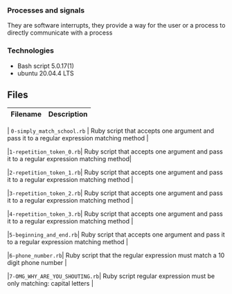 ###  Processes and signals


They are software interrupts, they provide a way for the user or a process to directly communicate with  a process

### Technologies
* Bash script 5.0.17(1)
* ubuntu 20.04.4 LTS

## Files
| Filename | Description |
| -------- | ----------- |

| `0-simply_match_school.rb` | Ruby script that accepts one argument and pass it to a regular expression matching method |

|`1-repetition_token_0.rb`|  Ruby script that accepts one argument and pass it to a regular expression matching method|

|`2-repetition_token_1.rb`| Ruby script that accepts one argument and pass it to a regular expression matching method |

|`3-repetition_token_2.rb`| Ruby script that accepts one argument and pass it to a regular expression matching method |


|`4-repetition_token_3.rb`| Ruby script that accepts one argument and pass it to a regular expression matching method |

|`5-beginning_and_end.rb`| Ruby script that accepts one argument and pass it to a regular expression matching method |

|`6-phone_number.rb`| Ruby script that the regular expression must match a 10 digit phone number |

|`7-OMG_WHY_ARE_YOU_SHOUTING.rb`| Ruby script regular expression must be only matching: capital letters |

